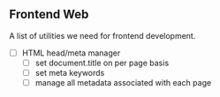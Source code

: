 ## Frontend Web

A list of utilities we need for frontend development.


- [ ] HTML head/meta manager
  - [ ] set document.title on per page basis
  - [ ] set meta keywords
  - [ ] manage all metadata associated with each page
